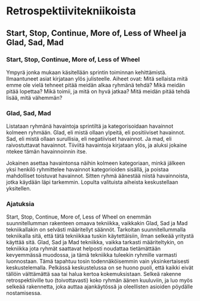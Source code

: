 # Retrospektiivitekniikoista

## Start, Stop, Continue, More of, Less of Wheel ja Glad, Sad, Mad

### Start, Stop, Continue, More of, Less of Wheel

Ympyrä jonka mukaan käsitellään sprintin toiminnan kehittämistä. Ilmaantuneet asiat kirjataan ylös julisteelle. Aiheet ovat: Mitä sellaista mitä emme ole vielä tehneet pitää meidän alkaa ryhmänä tehdä? Mikä meidän pitää lopettaa? Mikä toimii, ja mitä on hyvä jatkaa? Mitä meidän pitää tehdä lisää, mitä vähemmän?

### Glad, Sad, Mad

Listataan ryhmänä havaintoja sprintiltä ja kategorisoidaan havainnot kolmeen ryhmään. Glad, eli mistä ollaan ylpeitä, eli positiiviset havainnot. Sad, eli mistä ollaan surullisia, eli negatiiviset havainnot. Ja mad, eli raivostuttavat havainnot. Tiiviitä havaintoja kirjataan ylös, ja aluksi jokaine ntekee tämän havainnoinnin itse. 

Jokainen asettaa havaintonsa näihin kolmeen kategoriaan, minkä jälkeen yksi henkilö ryhmittelee havainnot kategorioiden sisällä, ja poistaa mahdolliset toistuvat havainnot. Sitten ryhmä äänestää niistä havainnoista, jotka käydään läpi tarkemmin. Lopulta valituista aiheista keskustellaan yksitellen.

### Ajatuksia
Start, Stop, Continue, More of, Less of Wheel on enemmän suunnitellumman rakenteen omaava tekniikka, vaikkakin Glad, Sad ja Mad tekniikallakin on selvästi määritellyt säännöt. Tarkoitan suunnitellummalla tekniikalla sitä, että tätä tekniikkaa tuskin käytettäisiin, ilman selkeää yritystä käyttää sitä. Glad, Sad ja Mad tekniikka, vaikka tarkasti määriteltykin, on tekniikka jota ryhmät saattavat helposti noudattaa tietämättään kevyemmässä muodossa, ja tämä tekniikka tuleekin ryhmille varmasti luonnostaan. Tämä tapahtuu tosin todennäköisemmin vain yksinkertaisesti keskustelemalla. Pelkässä keskustelussa on se huono puoli, että kaikki eivät tällöin välttämättä saa tai halua kertoa kokemuksistaan. Selkeä rakenne retrospektiiville tuo (toivottavasti) koko ryhmän äänen kuuluviin, ja luo myös selkeää rakennetta, joka auttaa ajankäytössä ja oleellisten asioiden pöydälle nostamisessa.
